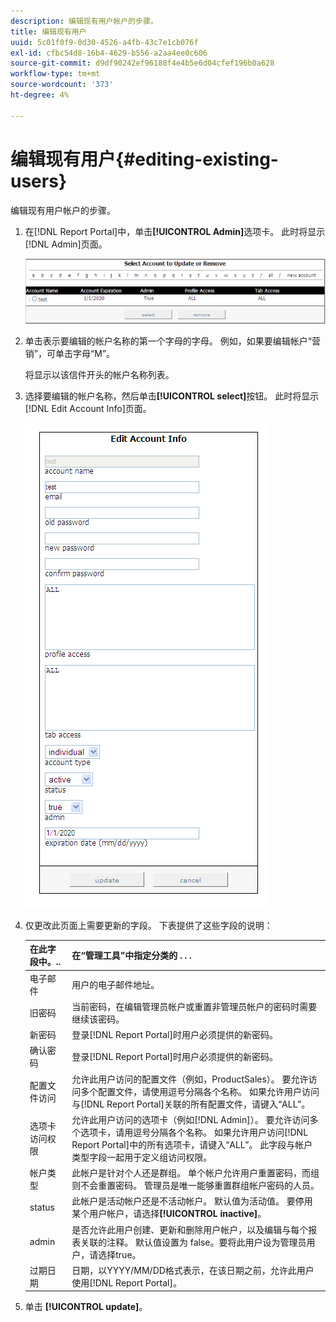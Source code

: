 ```yaml
---
description: 编辑现有用户帐户的步骤。
title: 编辑现有用户
uuid: 5c01f0f9-0d30-4526-a4fb-43c7e1cb076f
exl-id: cfbc54d8-16b4-4629-b556-a2aa4ee0c606
source-git-commit: d9df90242ef96188f4e4b5e6d04cfef196b0a628
workflow-type: tm+mt
source-wordcount: '373'
ht-degree: 4%

---
```


# 编辑现有用户{#editing-existing-users}

编辑现有用户帐户的步骤。

1. 在[!DNL Report Portal]中，单击&#x200B;**[!UICONTROL Admin]**&#x200B;选项卡。 此时将显示[!DNL Admin]页面。

   ![](assets/report_admintag2.png)

1. 单击表示要编辑的帐户名称的第一个字母的字母。 例如，如果要编辑帐户“营销”，可单击字母“M”。

   将显示以该信件开头的帐户名称列表。

1. 选择要编辑的帐户名称，然后单击&#x200B;**[!UICONTROL select]**&#x200B;按钮。 此时将显示[!DNL Edit Account Info]页面。

   ![步骤信息](assets/rptPort_scrn_AdminTab_editUser.png)

1. 仅更改此页面上需要更新的字段。 下表提供了这些字段的说明：

   | 在此字段中。.. | 在“管理工具”中指定分类的 . . . |
   |---|---|
   | 电子邮件 | 用户的电子邮件地址。 |
   | 旧密码 | 当前密码，在编辑管理员帐户或重置非管理员帐户的密码时需要继续该密码。 |
   | 新密码 | 登录[!DNL Report Portal]时用户必须提供的新密码。 |
   | 确认密码 | 登录[!DNL Report Portal]时用户必须提供的新密码。 |
   | 配置文件访问 | 允许此用户访问的配置文件（例如，ProductSales）。 要允许访问多个配置文件，请使用逗号分隔各个名称。 如果允许用户访问与[!DNL Report Portal]关联的所有配置文件，请键入“ALL”。 |
   | 选项卡访问权限 | 允许此用户访问的选项卡（例如[!DNL Admin]）。 要允许访问多个选项卡，请用逗号分隔各个名称。 如果允许用户访问[!DNL Report Portal]中的所有选项卡，请键入“ALL”。 此字段与帐户类型字段一起用于定义组访问权限。 |
   | 帐户类型 | 此帐户是针对个人还是群组。 单个帐户允许用户重置密码，而组则不会重置密码。 管理员是唯一能够重置群组帐户密码的人员。 |
   | status | 此帐户是活动帐户还是不活动帐户。 默认值为活动值。 要停用某个用户帐户，请选择&#x200B;**[!UICONTROL inactive]**。 |
   | admin | 是否允许此用户创建、更新和删除用户帐户，以及编辑与每个报表关联的注释。 默认值设置为 false。要将此用户设为管理员用户，请选择true。 |
   | 过期日期 | 日期，以YYYY/MM/DD格式表示，在该日期之前，允许此用户使用[!DNL Report Portal]。 |

1. 单击 **[!UICONTROL update]**。
